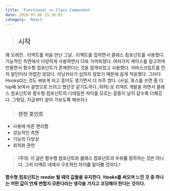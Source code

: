 ```yaml
---
title: 'Functional vs Class Component'
date: 2020-07-06 23:30:03
category: 'React'
---
```


> ## 시작

꽤 오래전.. 리액트를 처음 만난 그날..
리액트를 접하면서 클래스 컴포넌트를 사용했다. 기능적인 측면에서 다양하게 사용하면서 더욱 가까워졌다. 여러가지 케이스를 참고하며 만들면서 함수형 컴포넌트가 존재한다는 것을 알게되었고 사용했다. 자바스크립트를 먼저 알던터라 어렵진 않았다. 러닝커브가 심하지 않았기 때문에 쉽게 적응했다. 그러다 Hooks라는 것도 써보게 되고 흥미도 생기면서 더 자주 썼다. (사실, 훅스를 쓰면 좀 더 hip해 보여서 겉멋으로 쓰려고 했던것 같기도하다..허허) 또 리액트 개발을 하면서 클래스 컴포넌트와 함수형 컴포넌트의 디테일한 차이를 모르는 갈증이 날이 갈수록 더해갔다.
그렇담, 지금부터 알아 가보도록 해보자:)

> ### 관전 포인트

- 사용에 따른 편리함
- 성능적인 측면
- 기능의 다양성
- 최적화 관련

> #### !주의: 이 글은 함수형 컴포넌트와 클래스 컴포넌트의 우위를 점하자는 것은 아니다. 그저 리액트 내에서 구조적인 차이를 알아볼 것이다.!

**함수형 컴포넌트는 render 될 때의 값들을 유지한다.**
**Hooks를 써오며 느낀 것 중 하나는 어떤 값이 언제 변할지 모른다라는 생각을 가지고 코딩해야 한다는 것이다.**
